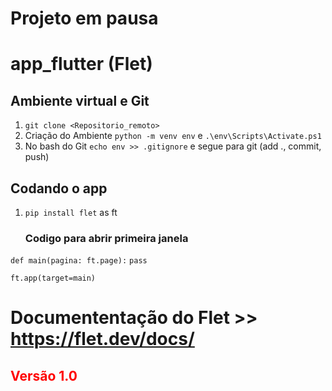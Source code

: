 # Projeto em pausa

# app_flutter (Flet)

## Ambiente virtual e Git
1. `git clone <Repositorio_remoto>`
2. Criação do Ambiente `python -m venv env` e `.\env\Scripts\Activate.ps1`
3. No bash do Git `echo env >> .gitignore` e segue para git (add ., commit, push)

## Codando o app
1. `pip install flet` as ft
   
   ### Codigo para abrir primeira janela
`def main(pagina: ft.page):`
    `pass`
    
`ft.app(target=main)`

# Documententação do Flet >> https://flet.dev/docs/

## <span style="color: red;">Versão 1.0</span>
